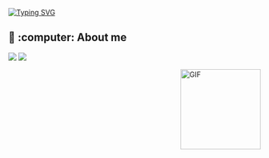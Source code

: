 [![Typing SVG](https://readme-typing-svg.demolab.com?font=Arial&weight=500&size=30&duration=3500&pause=1500&color=FFFFFF&center=true&vCenter=true&random=false&width=800&lines=Hi%2C+I%C2%B4m+Steven+Montoya+%F0%9F%92%AC)](https://git.io/typing-svg)

<h2>🌱 :computer: About me</h2>
 <p align="left">
  <img src="https://img.shields.io/badge/Focus-Backend%20Development-dodgerblue" />
  <img src="https://img.shields.io/badge/Languages-English Spanish-dodgerblue" />
</p>

<img align="right" alt="GIF" height="160px" src="https://media.giphy.com/media/Ah3zHH7hvsSB2/giphy.gif" />
